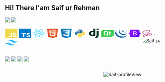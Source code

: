 ## Hi! There I'am Saif ur Rehman
<div>
  <a href="https://github.com/Saifrao1" />
  <img height='190em' src="https://github-readme-stats.vercel.app/api?username=Saifrao1&show_icons=true&theme=graywhite&include_all_commits=true&count_private=true" />
  <img height='190em' src="https://github-readme-stats.vercel.app/api/top-langs/?username=Saifrao1&layout=compact&lang_count=18&theme=graywhite" />
</div>  

<div style="display: inline_block"><br>
  <img align="center" alt="Saif-Js" height="30" width="40" src="https://raw.githubusercontent.com/devicons/devicon/master/icons/javascript/javascript-plain.svg">
  <img align="center" alt="Saif-Ts" height="30" width="40" src="https://raw.githubusercontent.com/devicons/devicon/master/icons/typescript/typescript-plain.svg">
  <img align="center" alt="Saif-React" height="30" width="40" src="https://raw.githubusercontent.com/devicons/devicon/master/icons/react/react-original.svg">
  <img align="center" alt="Saif-HTML" height="30" width="40" src="https://raw.githubusercontent.com/devicons/devicon/master/icons/html5/html5-original.svg">
  <img align="center" alt="Saif-CSS" height="30" width="40" src="https://raw.githubusercontent.com/devicons/devicon/master/icons/css3/css3-original.svg">
  <img align="center" alt="Saif-Python" height="30" width="40" src="https://raw.githubusercontent.com/devicons/devicon/master/icons/python/python-original.svg">
  <img align="center" alt="Saif-Django" height="30" width="40" src="https://raw.githubusercontent.com/devicons/devicon/master/icons/django/django-plain.svg">
  <img align="center" alt="Saif-Qt" height="30" width="40" src="https://raw.githubusercontent.com/devicons/devicon/master/icons/qt/qt-original.svg">
  <img align="center" alt="Saif-Django" height="30" width="40" src="https://raw.githubusercontent.com/devicons/devicon/master/icons/jquery/jquery-plain.svg">
  <img align="center" alt="Saif-Bootstrap" height="30" width="40" src="https://raw.githubusercontent.com/devicons/devicon/master/icons/bootstrap/bootstrap-original.svg">
    <img align="center" alt="Saif-Bootstrap" height="30" width="40" src="https://raw.githubusercontent.com/devicons/devicon/master/icons/sass/sass-original.svg">
   <img align="center" alt="Saif-Tailwind" height="30" width="40" src="https://raw.githubusercontent.com/devicons/devicon/master/icons/tailwindcss/tailwindcss-plain.svg">
  
  <img align="right" alt="Saif-pic" height="150" style="border-radius:50px;" src="https://media.discordapp.net/rao_saIf#5292.png?width=676&height=676">
</div>

  ##
 
<div> 
 <a href="https://discord.gg/rao_saIf#5292" target="_blank"><img src="https://img.shields.io/badge/Discord-7289DA?style=for-the-badge&logo=discord&logoColor=white" target="_blank"></a> 
  <a href = "mailto:raosaif28@gmail.com"><img src="https://img.shields.io/badge/-Gmail-%23333?style=for-the-badge&logo=gmail&logoColor=white" target="_blank"></a>
  <a href="https://www.linkedin.com/in/raosaif28" target="_blank"><img src="https://img.shields.io/badge/-LinkedIn-%230077B5?style=for-the-badge&logo=linkedin&logoColor=white" target="_blank"></a>
  <a href="https://www.twitter.com/@raosaif17032294" target="_blank"><img src="https://img.shields.io/badge/Twitter-%231DA1F2?style=for-the-badge&logo=Twitter&logoColor=white" target="_blank"></a> 
  
</div>

  ##

<div>
     <img align="right" alt="Saif-profileView" src="https://visitcount.itsvg.in/api?id=Saifrao1&icon=9&color=12">
</div>

